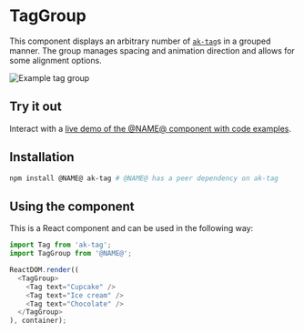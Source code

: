 # TagGroup

This component displays an arbitrary number of [`ak-tag`](https://www.npmjs.com/package/ak-tag)s
in a grouped manner.
The group manages spacing and animation direction and allows for some alignment options.

![Example tag group](https://bytebucket.org/atlassian/atlaskit/raw/@BITBUCKET_COMMIT@/packages/ak-tag-group/docs/animation.gif)

## Try it out

Interact with a [live demo of the @NAME@ component with code examples](https://aui-cdn.atlassian.com/atlaskit/stories/@NAME@/@VERSION@/).

## Installation

```sh
npm install @NAME@ ak-tag # @NAME@ has a peer dependency on ak-tag
```

## Using the component

This is a React component and can be used in the following way:

```js
import Tag from 'ak-tag';
import TagGroup from '@NAME@';

ReactDOM.render((
  <TagGroup>
    <Tag text="Cupcake" />
    <Tag text="Ice cream" />
    <Tag text="Chocolate" />
  </TagGroup>
), container);
```

